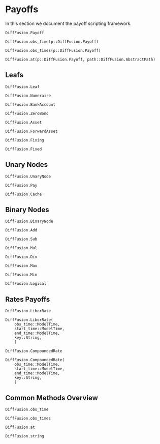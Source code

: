 # Payoffs

In this section we document the payoff scripting framework.

```@docs
DiffFusion.Payoff
```

```@docs
DiffFusion.obs_time(p::DiffFusion.Payoff)
```

```@docs
DiffFusion.obs_times(p::DiffFusion.Payoff)
```

```@docs
DiffFusion.at(p::DiffFusion.Payoff, path::DiffFusion.AbstractPath)
```

## Leafs

```@docs
DiffFusion.Leaf
```

```@docs
DiffFusion.Numeraire
```

```@docs
DiffFusion.BankAccount
```

```@docs
DiffFusion.ZeroBond
```

```@docs
DiffFusion.Asset
```

```@docs
DiffFusion.ForwardAsset
```

```@docs
DiffFusion.Fixing
```

```@docs
DiffFusion.Fixed
```

## Unary Nodes

```@docs
DiffFusion.UnaryNode
```

```@docs
DiffFusion.Pay
```

```@docs
DiffFusion.Cache
```

## Binary Nodes

```@docs
DiffFusion.BinaryNode
```

```@docs
DiffFusion.Add
```

```@docs
DiffFusion.Sub
```

```@docs
DiffFusion.Mul
```

```@docs
DiffFusion.Div
```

```@docs
DiffFusion.Max
```

```@docs
DiffFusion.Min
```

```@docs
DiffFusion.Logical
```

## Rates Payoffs

```@docs
DiffFusion.LiborRate
```

```@docs
DiffFusion.LiborRate(
    obs_time::ModelTime,
    start_time::ModelTime,
    end_time::ModelTime,
    key::String,
    )
```

```@docs
DiffFusion.CompoundedRate
```

```@docs
DiffFusion.CompoundedRate(
    obs_time::ModelTime,
    start_time::ModelTime,
    end_time::ModelTime,
    key::String,
    )
```

## Common Methods Overview

```@docs
DiffFusion.obs_time
```

```@docs
DiffFusion.obs_times
```

```@docs
DiffFusion.at
```

```@docs
DiffFusion.string
```

